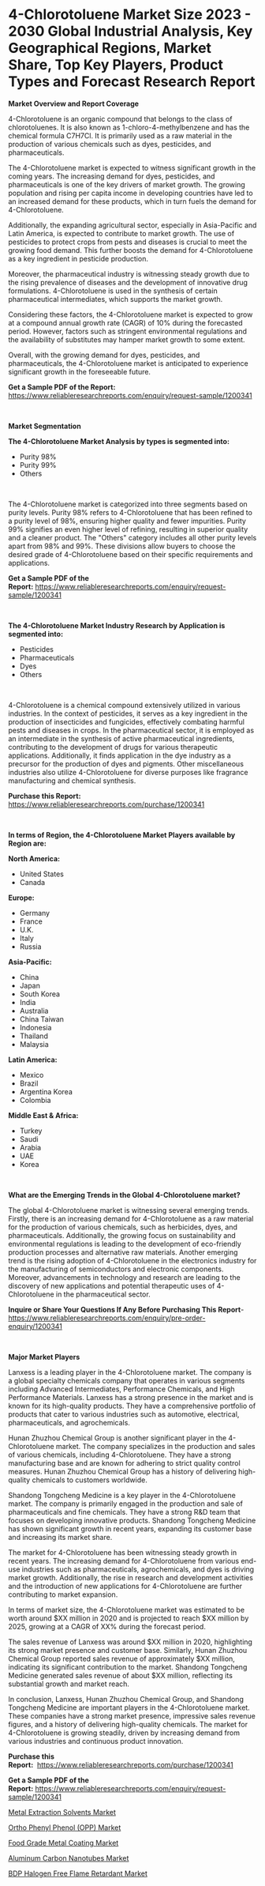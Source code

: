 <p><h1>4-Chlorotoluene Market Size 2023 - 2030 Global Industrial Analysis, Key Geographical Regions, Market Share, Top Key Players, Product Types and Forecast Research Report</h1></p><p><strong>Market Overview and Report Coverage</strong></p>
<p><p>4-Chlorotoluene is an organic compound that belongs to the class of chlorotoluenes. It is also known as 1-chloro-4-methylbenzene and has the chemical formula C7H7Cl. It is primarily used as a raw material in the production of various chemicals such as dyes, pesticides, and pharmaceuticals.</p><p>The 4-Chlorotoluene market is expected to witness significant growth in the coming years. The increasing demand for dyes, pesticides, and pharmaceuticals is one of the key drivers of market growth. The growing population and rising per capita income in developing countries have led to an increased demand for these products, which in turn fuels the demand for 4-Chlorotoluene.</p><p>Additionally, the expanding agricultural sector, especially in Asia-Pacific and Latin America, is expected to contribute to market growth. The use of pesticides to protect crops from pests and diseases is crucial to meet the growing food demand. This further boosts the demand for 4-Chlorotoluene as a key ingredient in pesticide production.</p><p>Moreover, the pharmaceutical industry is witnessing steady growth due to the rising prevalence of diseases and the development of innovative drug formulations. 4-Chlorotoluene is used in the synthesis of certain pharmaceutical intermediates, which supports the market growth.</p><p>Considering these factors, the 4-Chlorotoluene market is expected to grow at a compound annual growth rate (CAGR) of 10% during the forecasted period. However, factors such as stringent environmental regulations and the availability of substitutes may hamper market growth to some extent.</p><p>Overall, with the growing demand for dyes, pesticides, and pharmaceuticals, the 4-Chlorotoluene market is anticipated to experience significant growth in the foreseeable future.</p></p>
<p><strong>Get a Sample PDF of the Report:</strong> <a href="https://www.reliableresearchreports.com/enquiry/request-sample/1200341">https://www.reliableresearchreports.com/enquiry/request-sample/1200341</a></p>
<p>&nbsp;</p>
<p><strong>Market Segmentation</strong></p>
<p><strong>The 4-Chlorotoluene Market Analysis by types is segmented into:</strong></p>
<p><ul><li>Purity 98%</li><li>Purity 99%</li><li>Others</li></ul></p>
<p>&nbsp;</p>
<p><p>The 4-Chlorotoluene market is categorized into three segments based on purity levels. Purity 98% refers to 4-Chlorotoluene that has been refined to a purity level of 98%, ensuring higher quality and fewer impurities. Purity 99% signifies an even higher level of refining, resulting in superior quality and a cleaner product. The "Others" category includes all other purity levels apart from 98% and 99%. These divisions allow buyers to choose the desired grade of 4-Chlorotoluene based on their specific requirements and applications.</p></p>
<p><strong>Get a Sample PDF of the Report:</strong>&nbsp;<a href="https://www.reliableresearchreports.com/enquiry/request-sample/1200341">https://www.reliableresearchreports.com/enquiry/request-sample/1200341</a></p>
<p>&nbsp;</p>
<p><strong>The 4-Chlorotoluene Market Industry Research by Application is segmented into:</strong></p>
<p><ul><li>Pesticides</li><li>Pharmaceuticals</li><li>Dyes</li><li>Others</li></ul></p>
<p>&nbsp;</p>
<p><p>4-Chlorotoluene is a chemical compound extensively utilized in various industries. In the context of pesticides, it serves as a key ingredient in the production of insecticides and fungicides, effectively combating harmful pests and diseases in crops. In the pharmaceutical sector, it is employed as an intermediate in the synthesis of active pharmaceutical ingredients, contributing to the development of drugs for various therapeutic applications. Additionally, it finds application in the dye industry as a precursor for the production of dyes and pigments. Other miscellaneous industries also utilize 4-Chlorotoluene for diverse purposes like fragrance manufacturing and chemical synthesis.</p></p>
<p><strong>Purchase this Report:</strong>&nbsp; <a href="https://www.reliableresearchreports.com/purchase/1200341">https://www.reliableresearchreports.com/purchase/1200341</a></p>
<p>&nbsp;</p>
<p><strong>In terms of Region, the 4-Chlorotoluene Market Players available by Region are:</strong></p>
<p>
    <p> <strong> North America: </strong>
        <ul>
            <li>United States</li>
            <li>Canada</li>
        </ul>
        </p> 
    <p> <strong> Europe: </strong>
        <ul>
            <li>Germany</li>
            <li>France</li>
            <li>U.K.</li>
            <li>Italy</li>
            <li>Russia</li>
        </ul>
        </p> 
    <p> <strong> Asia-Pacific: </strong>
        <ul>
            <li>China</li>
            <li>Japan</li>
            <li>South Korea</li>
            <li>India</li>
            <li>Australia</li>
            <li>China Taiwan</li>
            <li>Indonesia</li>
            <li>Thailand</li>
            <li>Malaysia</li>
        </ul>
        </p> 
    <p> <strong> Latin America: </strong>
        <ul>
            <li>Mexico</li>
            <li>Brazil</li>
            <li>Argentina Korea</li>
            <li>Colombia</li>
        </ul>
        </p> 
    <p> <strong> Middle East & Africa: </strong>
        <ul>
            <li>Turkey</li>
            <li>Saudi</li>
            <li>Arabia</li>
            <li>UAE</li>
            <li>Korea</li>
        </ul>
    </p>
    </p>
<p>&nbsp;</p>
<p><strong>What are the Emerging Trends in the Global 4-Chlorotoluene market?</strong></p>
<p><p>The global 4-Chlorotoluene market is witnessing several emerging trends. Firstly, there is an increasing demand for 4-Chlorotoluene as a raw material for the production of various chemicals, such as herbicides, dyes, and pharmaceuticals. Additionally, the growing focus on sustainability and environmental regulations is leading to the development of eco-friendly production processes and alternative raw materials. Another emerging trend is the rising adoption of 4-Chlorotoluene in the electronics industry for the manufacturing of semiconductors and electronic components. Moreover, advancements in technology and research are leading to the discovery of new applications and potential therapeutic uses of 4-Chlorotoluene in the pharmaceutical sector.</p></p>
<p><strong>Inquire or Share Your Questions If Any Before Purchasing This Report</strong>- <a href="https://www.reliableresearchreports.com/enquiry/pre-order-enquiry/1200341">https://www.reliableresearchreports.com/enquiry/pre-order-enquiry/1200341</a></p>
<p>&nbsp;</p>
<p><strong>Major Market Players</strong></p>
<p><p>Lanxess is a leading player in the 4-Chlorotoluene market. The company is a global specialty chemicals company that operates in various segments including Advanced Intermediates, Performance Chemicals, and High Performance Materials. Lanxess has a strong presence in the market and is known for its high-quality products. They have a comprehensive portfolio of products that cater to various industries such as automotive, electrical, pharmaceuticals, and agrochemicals.</p><p>Hunan Zhuzhou Chemical Group is another significant player in the 4-Chlorotoluene market. The company specializes in the production and sales of various chemicals, including 4-Chlorotoluene. They have a strong manufacturing base and are known for adhering to strict quality control measures. Hunan Zhuzhou Chemical Group has a history of delivering high-quality chemicals to customers worldwide.</p><p>Shandong Tongcheng Medicine is a key player in the 4-Chlorotoluene market. The company is primarily engaged in the production and sale of pharmaceuticals and fine chemicals. They have a strong R&D team that focuses on developing innovative products. Shandong Tongcheng Medicine has shown significant growth in recent years, expanding its customer base and increasing its market share.</p><p>The market for 4-Chlorotoluene has been witnessing steady growth in recent years. The increasing demand for 4-Chlorotoluene from various end-use industries such as pharmaceuticals, agrochemicals, and dyes is driving market growth. Additionally, the rise in research and development activities and the introduction of new applications for 4-Chlorotoluene are further contributing to market expansion.</p><p>In terms of market size, the 4-Chlorotoluene market was estimated to be worth around $XX million in 2020 and is projected to reach $XX million by 2025, growing at a CAGR of XX% during the forecast period.</p><p>The sales revenue of Lanxess was around $XX million in 2020, highlighting its strong market presence and customer base. Similarly, Hunan Zhuzhou Chemical Group reported sales revenue of approximately $XX million, indicating its significant contribution to the market. Shandong Tongcheng Medicine generated sales revenue of about $XX million, reflecting its substantial growth and market reach.</p><p>In conclusion, Lanxess, Hunan Zhuzhou Chemical Group, and Shandong Tongcheng Medicine are important players in the 4-Chlorotoluene market. These companies have a strong market presence, impressive sales revenue figures, and a history of delivering high-quality chemicals. The market for 4-Chlorotoluene is growing steadily, driven by increasing demand from various industries and continuous product innovation.</p></p>
<p><strong>Purchase this Report:</strong>&nbsp;&nbsp;<a href="https://www.reliableresearchreports.com/purchase/1200341">https://www.reliableresearchreports.com/purchase/1200341</a></p>
<p></p>
<p><strong>Get a Sample PDF of the Report:</strong>&nbsp;<a href="https://www.reliableresearchreports.com/enquiry/request-sample/1200341">https://www.reliableresearchreports.com/enquiry/request-sample/1200341</a></p>
<p><p><a href="https://github.com/Krish2023na/Market-Research-Report-List-1/blob/main/metal-extraction-solvents-market.md">Metal Extraction Solvents Market</a></p><p><a href="https://github.com/kipkeeva/Market-Research-Report-List-1/blob/main/ortho-phenyl-phenol-opp-market.md">Ortho Phenyl Phenol (OPP) Market</a></p><p><a href="https://github.com/zebdakicsin/Market-Research-Report-List-1/blob/main/food-grade-metal-coating-market.md">Food Grade Metal Coating Market</a></p><p><a href="https://github.com/kuntayevaz/Market-Research-Report-List-1/blob/main/aluminum-carbon-nanotubes-market.md">Aluminum Carbon Nanotubes Market</a></p><p><a href="https://github.com/kholmovskayalyudmila/Market-Research-Report-List-1/blob/main/bdp-halogen-free-flame-retardant-market.md">BDP Halogen Free Flame Retardant Market</a></p></p>